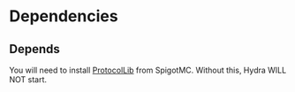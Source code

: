 # Dependencies


## Depends
You will need to install [ProtocolLib](https://www.spigotmc.org/resources/protocollib.1997/) from SpigotMC. Without this, Hydra WILL NOT start.
